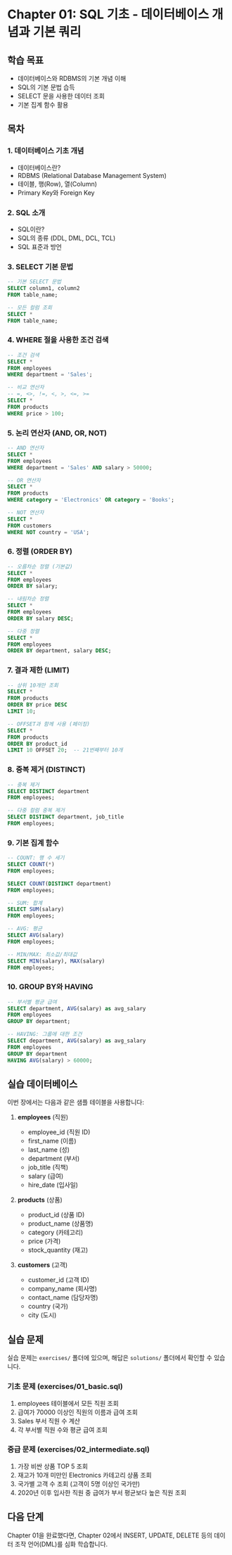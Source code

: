 # Chapter 01: SQL 기초 - 데이터베이스 개념과 기본 쿼리

## 학습 목표
- 데이터베이스와 RDBMS의 기본 개념 이해
- SQL의 기본 문법 습득
- SELECT 문을 사용한 데이터 조회
- 기본 집계 함수 활용

## 목차

### 1. 데이터베이스 기초 개념
- 데이터베이스란?
- RDBMS (Relational Database Management System)
- 테이블, 행(Row), 열(Column)
- Primary Key와 Foreign Key

### 2. SQL 소개
- SQL이란?
- SQL의 종류 (DDL, DML, DCL, TCL)
- SQL 표준과 방언

### 3. SELECT 기본 문법
```sql
-- 기본 SELECT 문법
SELECT column1, column2
FROM table_name;

-- 모든 컬럼 조회
SELECT *
FROM table_name;
```

### 4. WHERE 절을 사용한 조건 검색
```sql
-- 조건 검색
SELECT *
FROM employees
WHERE department = 'Sales';

-- 비교 연산자
-- =, <>, !=, <, >, <=, >=
SELECT *
FROM products
WHERE price > 100;
```

### 5. 논리 연산자 (AND, OR, NOT)
```sql
-- AND 연산자
SELECT *
FROM employees
WHERE department = 'Sales' AND salary > 50000;

-- OR 연산자
SELECT *
FROM products
WHERE category = 'Electronics' OR category = 'Books';

-- NOT 연산자
SELECT *
FROM customers
WHERE NOT country = 'USA';
```

### 6. 정렬 (ORDER BY)
```sql
-- 오름차순 정렬 (기본값)
SELECT *
FROM employees
ORDER BY salary;

-- 내림차순 정렬
SELECT *
FROM employees
ORDER BY salary DESC;

-- 다중 정렬
SELECT *
FROM employees
ORDER BY department, salary DESC;
```

### 7. 결과 제한 (LIMIT)
```sql
-- 상위 10개만 조회
SELECT *
FROM products
ORDER BY price DESC
LIMIT 10;

-- OFFSET과 함께 사용 (페이징)
SELECT *
FROM products
ORDER BY product_id
LIMIT 10 OFFSET 20;  -- 21번째부터 10개
```

### 8. 중복 제거 (DISTINCT)
```sql
-- 중복 제거
SELECT DISTINCT department
FROM employees;

-- 다중 컬럼 중복 제거
SELECT DISTINCT department, job_title
FROM employees;
```

### 9. 기본 집계 함수
```sql
-- COUNT: 행 수 세기
SELECT COUNT(*)
FROM employees;

SELECT COUNT(DISTINCT department)
FROM employees;

-- SUM: 합계
SELECT SUM(salary)
FROM employees;

-- AVG: 평균
SELECT AVG(salary)
FROM employees;

-- MIN/MAX: 최소값/최대값
SELECT MIN(salary), MAX(salary)
FROM employees;
```

### 10. GROUP BY와 HAVING
```sql
-- 부서별 평균 급여
SELECT department, AVG(salary) as avg_salary
FROM employees
GROUP BY department;

-- HAVING: 그룹에 대한 조건
SELECT department, AVG(salary) as avg_salary
FROM employees
GROUP BY department
HAVING AVG(salary) > 60000;
```

## 실습 데이터베이스

이번 장에서는 다음과 같은 샘플 테이블을 사용합니다:

1. **employees** (직원)
   - employee_id (직원 ID)
   - first_name (이름)
   - last_name (성)
   - department (부서)
   - job_title (직책)
   - salary (급여)
   - hire_date (입사일)

2. **products** (상품)
   - product_id (상품 ID)
   - product_name (상품명)
   - category (카테고리)
   - price (가격)
   - stock_quantity (재고)

3. **customers** (고객)
   - customer_id (고객 ID)
   - company_name (회사명)
   - contact_name (담당자명)
   - country (국가)
   - city (도시)

## 실습 문제

실습 문제는 `exercises/` 폴더에 있으며, 해답은 `solutions/` 폴더에서 확인할 수 있습니다.

### 기초 문제 (exercises/01_basic.sql)
1. employees 테이블에서 모든 직원 조회
2. 급여가 70000 이상인 직원의 이름과 급여 조회
3. Sales 부서 직원 수 계산
4. 각 부서별 직원 수와 평균 급여 조회

### 중급 문제 (exercises/02_intermediate.sql)
1. 가장 비싼 상품 TOP 5 조회
2. 재고가 10개 미만인 Electronics 카테고리 상품 조회
3. 국가별 고객 수 조회 (고객이 5명 이상인 국가만)
4. 2020년 이후 입사한 직원 중 급여가 부서 평균보다 높은 직원 조회

## 다음 단계

Chapter 01을 완료했다면, Chapter 02에서 INSERT, UPDATE, DELETE 등의 데이터 조작 언어(DML)를 심화 학습합니다.